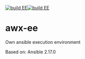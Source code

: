 [![build EE](https://github.com/CWollinger/awx-ee/actions/workflows/build.yml/badge.svg)](https://github.com/CWollinger/awx-ee/actions/workflows/build.yml)[![build EE](https://img.shields.io/docker/v/cwollinger/awx-ee)](https://hub.docker.com/r/cwollinger/awx-ee)
# awx-ee
Own ansible execution environment

Based on: Ansible 2.17.0
